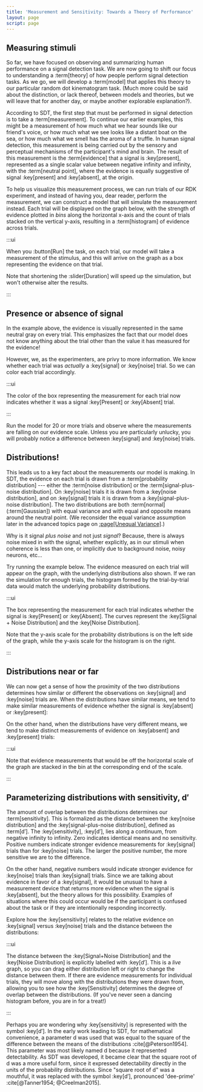 ```yaml
---
title: 'Measurement and Sensitivity: Towards a Theory of Performance'
layout: page
script: page
---
```


## Measuring stimuli

So far, we have focused on observing and summarizing human performance on a signal detection task.
We are now going to shift our focus to understanding a :term[theory] of how people perform signal
detection tasks. As we go, we will develop a :term[model] that applies this theory to our particular
random dot kinematogram task. (Much more could be said about the distinction, or lack thereof,
between models and theories, but we will leave that for another day, or maybe another explorable
explanation?).

According to SDT, the first step that must be performed in signal detection is to take a
:term[measurement]. To continue our earlier examples, this might be a measurement of how much what
we hear sounds like our friend's voice, or how much what we see looks like a distant boat on the
sea, or how much what we smell has the aroma of a truffle. In human signal detection, this
measurement is being carried out by the sensory and perceptual mechanisms of the participant's mind
and brain. The result of this measurement is the :term[evidence] that a signal is :key[present],
represented as a single scalar value between negative infinity and infinity, with the :term[neutral
point], where the evidence is equally suggestive of signal :key[present] and :key[absent], at the
origin.

To help us visualize this measurement process, we can run trials of our RDK experiment, and instead
of having you, dear reader, perform the measurement, we can construct a model that will simulate the
measurement instead. Each trial will be displayed on the graph below, with the strength of evidence
plotted in *bins* along the horizontal x-axis and the count of trials stacked on the vertical
y-axis, resulting in a :term[histogram] of evidence across trials.

<sdt-example-model>
  <detectable-control run pause reset trials="10" duration="1000"></detectable-control>
  <rdk-task count="100" coherence=".5" trials="10" duration="1000" wait="1000" iti="1000"></rdk-task>
  <sdt-model histogram color="none" d="0" c="0"></sdt-model>
</sdt-example-model>

:::ui

When you :button[Run] the task, on each trial, our model will take a measurement of the stimulus,
and this will arrive on the graph as a box representing the evidence on that trial.

Note that shortening the :slider[Duration] will speed up the simulation, but won't otherwise alter
the results.

:::

## Presence or absence of signal

In the example above, the evidence is visually represented in the same neutral gray on every trial.
This emphasizes the fact that our model does not know anything about the trial other than the value
it has measured for the evidence!

However, we, as the experimenters, are privy to more information. We know whether each trial was
*actually* a :key[signal] or :key[noise] trial. So we can color each trial accordingly.

<sdt-example-model>
  <detectable-control run pause reset trials="20" duration="750"></detectable-control>
  <rdk-task count="100" coherence=".5" trials="20" duration="750" wait="750" iti="750"></rdk-task>
  <sdt-model histogram color="stimulus" d="2" c="0"></sdt-model>
</sdt-example-model>

:::ui

The color of the box representing the measurement for each trial now indicates whether it was a
signal :key[Present] or :key[Absent] trial.

:::

Run the model for 20 or more trials and observe where the measurements are falling on our evidence
scale. Unless you are particularly unlucky, you will probably notice a difference between
:key[signal] and :key[noise] trials.

## Distributions!

This leads us to a key fact about the measurements our model is making. In SDT, the evidence on each
trial is drawn from a :term[probability distribution] --- either the :term[noise distribution] or
the :term[signal-plus-noise distribution]. On :key[noise] trials it is drawn from a :key[noise
distribution], and on :key[signal] trials it is drawn from a :key[signal-plus-noise distribution].
The two distributions are both :term[normal] (:term[Gaussian]) with equal variance and with equal
and opposite means around the neutral point. (We reconsider the equal variance assumption later in
the advanced topics page on [:page[Unequal Variance]](unequal.html).)

Why is it signal *plus noise* and not just *signal*? Because, there is always noise mixed in with
the signal, whether explicitly, as in our stimuli when coherence is less than one, or implicitly due
to background noise, noisy neurons, etc...

Try running the example below. The evidence measured on each trial will appear on the graph, with
the underlying distributions also shown. If we ran the simulation for enough trials, the histogram
formed by the trial-by-trial data would match the underlying probability distributions. 

<sdt-example-model>
  <detectable-control run pause reset trials="20" duration="500"></detectable-control>
  <rdk-task count="100" coherence=".5" trials="20" duration="500" wait="500" iti="500"></rdk-task>
  <sdt-model distributions histogram color="stimulus" d="2" c="0"></sdt-model>
</sdt-example-model>

:::ui

The box representing the measurement for each trial indicates whether the signal is :key[Present]
or :key[Absent]. The curves represent the :key[Signal + Noise Distribution] and the
:key[Noise Distribution].

Note that the y-axis scale for the probability distributions is on the left side of the graph, while
the y-axis scale for the histogram is on the right.

:::

## Distributions near or far

We can now get a sense of how the proximity of the two distributions determines how similar or
different the observations on :key[signal] and :key[noise] trials are. When the distributions have
similar means, we tend to make similar measurements of evidence whether the signal is :key[absent]
or :key[present]:

<sdt-example-model>
  <detectable-control run pause reset trials="20" duration="500"></detectable-control>
  <rdk-task count="100" coherence=".5" trials="20" duration="500" wait="500" iti="500"></rdk-task>
  <sdt-model distributions histogram color="stimulus" d=".5" c="0"></sdt-model>
</sdt-example-model>

On the other hand, when the distributions have very different means, we tend to make distinct
measurements of evidence on :key[absent] and :key[present] trials:

<sdt-example-model>
  <detectable-control run pause reset trials="20" duration="500"></detectable-control>
  <rdk-task count="100" coherence=".5" trials="20" duration="500" wait="500" iti="500"></rdk-task>
  <sdt-model distributions histogram color="stimulus" d="5" c="0"></sdt-model>
</sdt-example-model>

:::ui

Note that evidence measurements that would be off the horizontal scale of the graph are stacked in
the bin at the corresponding end of the scale.

:::

## Parameterizing distributions with sensitivity, <span class="math-var">d′</span>

The amount of overlap between the distributions determines our :term[sensitivity]. This is
formalized as the distance between the :key[noise distribution] and the :key[signal-plus-noise
distribution], defined as :term[<span class="math-var">d′</span>]. The :key[sensitivity], :key[<span
class="math-var">d′</span>], lies along a continuum, from negative infinity to infinity. Zero
indicates identical means and no sensitivity. Positive numbers indicate stronger evidence
measurements for :key[signal] trials than for :key[noise] trials. The larger the positive number,
the more sensitive we are to the difference.

On the other hand, negative numbers would indicate stronger evidence for :key[noise] trials than
:key[signal] trials. Since we are talking about evidence in favor of a :key[signal], it would be
unusual to have a measurement device that returns more evidence when the signal is :key[absent], but
the theory allows for this possibility. Examples of situations where this could occur would be if
the participant is confused about the task or if they are intentionally responding incorrectly.

Explore how the :key[sensitivity] relates to the relative evidence on :key[signal] versus
:key[noise] trials and the distance between the distributions:

<sdt-example-model>
  <detectable-control run pause reset trials="20" duration="500"></detectable-control>
  <rdk-task count="100" coherence=".5" trials="20" duration="500" wait="500" iti="500"></rdk-task>
  <sdt-model interactive distributions sensitivity histogram color="stimulus" d="1.5" c="0"></sdt-model>
</sdt-example-model>

:::ui

The distance between the :key[Signal+Noise Distribution] and the :key[Noise Distribution] is
explicitly labelled with :key[<span class="math-var">d′</span>]. This is a *live* graph, so you can
drag either distribution left or right to change the distance between them. If there are evidence
measurements for individual trials, they will move along with the distributions they were drawn
from, allowing you to see how the :key[Sensitivity] determines the degree of overlap between the
distributions. (If you've never seen a dancing histogram before, you are in for a treat!)

:::

Perhaps you are wondering why :key[sensitivity] is represented with the symbol :key[<span
class="math-var">d′</span>]. In the early work leading to SDT, for mathematical convenience, a
parameter <span class="math-var">d</span> was used that was equal to the square of the difference
between the means of the distributions :cite[@Peterson1954]. This parameter was most likely named
<span class="math-var">d</span> because it represented <span class="math-var">d</span>etectability.
As SDT was developed, it became clear that the square root of <span class="math-var">d</span> was a
more useful form, since it expressed <span class="math-var">d</span>etectability directly in the
units of the probability distributions. Since "square root of <span class="math-var">d</span>" was a
mouthful, it was replaced with the symbol :key[<span class="math-var">d′</span>], pronounced
'dee-prime' :cite[@Tanner1954; @Creelman2015].
